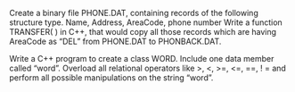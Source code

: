 Create a binary file PHONE.DAT, containing records of the following structure type. Name, Address, AreaCode, phone number Write a function TRANSFER( ) in C++, that would copy all those records which are having AreaCode as “DEL” from PHONE.DAT to PHONBACK.DAT.

Write a C++ program to create a class WORD. Include one data member called “word”. Overload all relational operators like >, <, >=, <=, ==, ! = and perform all possible manipulations on the string “word”.
